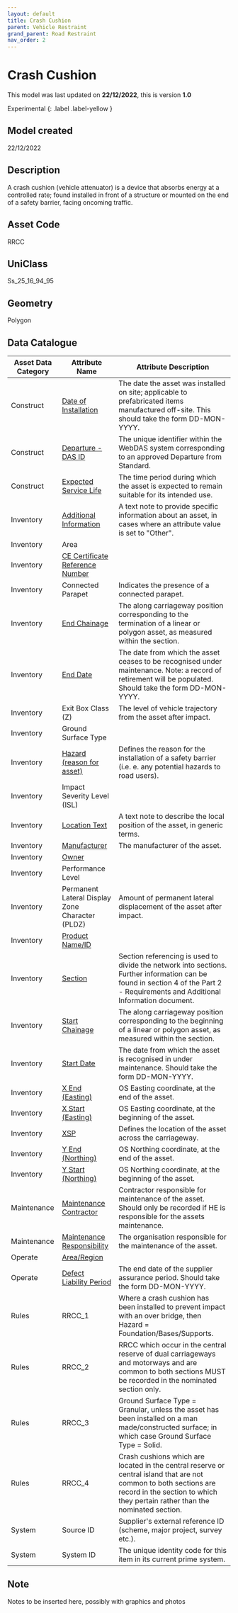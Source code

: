 ```yaml
---
layout: default
title: Crash Cushion
parent: Vehicle Restraint
grand_parent: Road Restraint
nav_order: 2
---
```


# Crash Cushion
This model was last updated on **22/12/2022**, this is version **1.0**

Experimental
{: .label .label-yellow }

## Model created
22/12/2022

## Description
A crash cushion (vehicle
attenuator) is a device that
absorbs energy at a controlled
rate; found installed in front of a
structure or mounted on the end
of a safety barrier, facing
oncoming traffic.

## Asset Code
RRCC

## UniClass
Ss_25_16_94_95

## Geometry
Polygon

## Data Catalogue

| Asset Data Category | Attribute Name                                  | Attribute Description                                                                                                                                                                             |
|---------------------|-------------------------------------------------|---------------------------------------------------------------------------------------------------------------------------------------------------------------------------------------------------|
| Construct           | [Date of Installation](https://s-cox.github.io/ADMM_data_dictionary/docs/attribute/dateofinstallation.html)                            | The date the asset was installed on site; applicable to prefabricated items manufactured off-site. This should take the form DD-MON-YYYY.                                                         |
| Construct           | [Departure - DAS ID](https://s-cox.github.io/ADMM_data_dictionary/docs/attribute/departure.html)                              | The unique identifier within the WebDAS system corresponding to an approved Departure from Standard.                                                                                              |
| Construct           | [Expected Service Life](https://s-cox.github.io/ADMM_data_dictionary/docs/attribute/expectedservicelife.html)                           | The time period during which the asset is expected to remain suitable for its intended use.                                                                                                       |
| Inventory           | [Additional Information](https://s-cox.github.io/ADMM_data_dictionary/docs/attribute/additonalinformation.html)                          | A text note to provide specific information about an asset, in cases where an attribute value is set to "Other".                                                                                  |
| Inventory           | Area                                            |                                                                                                                                                                                                   |
| Inventory           | [CE Certificate Reference Number](https://s-cox.github.io/ADMM_data_dictionary/docs/attribute/cecertno.html)                  |                                                                                                                                                                                                   |
| Inventory           | Connected Parapet                               | Indicates the presence of a connected parapet.                                                                                                                                                    |
| Inventory           | [End Chainage](https://s-cox.github.io/ADMM_data_dictionary/docs/attribute/endchainage.html)                                     | The along carriageway position corresponding to the termination of a linear or polygon asset, as measured within the section.                                                                     |
| Inventory           | [End Date](https://s-cox.github.io/ADMM_data_dictionary/docs/attribute/enddate.html)                                         | The date from which the asset ceases to be recognised under maintenance.  Note: a record of retirement will be populated. Should take the form DD-MON-YYYY.                                       |
| Inventory           | Exit Box Class (Z)                              | The level of vehicle trajectory from the asset after impact.                                                                                                                                      |
| Inventory           | Ground Surface Type                             |                                                                                                                                                                                                   |
| Inventory           | [Hazard (reason for asset)](https://s-cox.github.io/ADMM_data_dictionary/docs/attribute/hazardreason.html)                        | Defines the reason for the installation of a safety barrier (i.e. e. any potential hazards to road users).                                                                                        |
| Inventory           | Impact Severity Level (ISL)                     |                                                                                                                                                                                                   |
| Inventory           | [Location Text](https://s-cox.github.io/ADMM_data_dictionary/docs/attribute/locationtext.html)                                    | A text note to describe the local position of the asset, in generic terms.                                                                                                                        |
| Inventory           | [Manufacturer](https://s-cox.github.io/ADMM_data_dictionary/docs/attribute/manufacturer.html)                                     | The manufacturer of the asset.                                                                                                                                                                    |
| Inventory           | [Owner](https://s-cox.github.io/ADMM_data_dictionary/docs/attribute/owner.html)                                            |                                                                                                                                                                                                   |
| Inventory           | Performance Level                               |                                                                                                                                                                                                   |
| Inventory           | Permanent Lateral Display Zone Character (PLDZ) | Amount of permanent lateral displacement of the asset after impact.                                                                                                                               |
| Inventory           | [Product Name/ID](https://s-cox.github.io/ADMM_data_dictionary/docs/attribute/productname_id.html)                                  |                                                                                                                                                                                                   |
| Inventory           | [Section](https://s-cox.github.io/ADMM_data_dictionary/docs/attribute/section.html)                                          | Section referencing is used to divide the network into sections. Further information can be found in section 4 of the Part 2 - Requirements and Additional Information document.                  |
| Inventory           | [Start Chainage](https://s-cox.github.io/ADMM_data_dictionary/docs/attribute/startchainage.html)                                   | The along carriageway position corresponding to the beginning of a linear or polygon asset, as measured within the section.                                                                       |
| Inventory           | [Start Date](https://s-cox.github.io/ADMM_data_dictionary/docs/attribute/startdate.html)                                     | The date from which the asset is recognised in under maintenance. Should take the form DD-MON-YYYY.                                                                                               |
| Inventory           | [X End (Easting)](https://s-cox.github.io/ADMM_data_dictionary/docs/attribute/xend_easting.html)                                 | OS Easting coordinate, at the end of the asset.                                                                                                                                                   |
| Inventory           | [X Start (Easting)](https://s-cox.github.io/ADMM_data_dictionary/docs/attribute/xstart_easting.html)                               | OS Easting coordinate, at the beginning of the asset.                                                                                                                                             |
| Inventory           | [XSP](https://s-cox.github.io/ADMM_data_dictionary/docs/attribute/xsp.html)                                             | Defines the location of the asset across the carriageway.                                                                                                                                         |
| Inventory           | [Y End (Northing)](https://s-cox.github.io/ADMM_data_dictionary/docs/attribute/yend_northing.html)                               | OS Northing coordinate, at the end of the asset.                                                                                                                                                  |
| Inventory           | [Y Start (Northing)](https://s-cox.github.io/ADMM_data_dictionary/docs/attribute/ystart_northing.html)                              | OS Northing coordinate, at the beginning of the asset.                                                                                                                                            |
| Maintenance         | [Maintenance Contractor](https://s-cox.github.io/ADMM_data_dictionary/docs/attribute/maintenancecontractor.html)                          | Contractor responsible for maintenance of the asset. Should only be recorded if HE is responsible for the assets maintenance.                                                                     |
| Maintenance         | [Maintenance Responsibility](https://s-cox.github.io/ADMM_data_dictionary/docs/attribute/maintenanceresponsibility.html)                     | The organisation responsible for the maintenance of the asset.                                                                                                                                    |
| Operate             | [Area/Region](https://s-cox.github.io/ADMM_data_dictionary/docs/attribute/area_region.html)                                     |                                                                                                                                                                                                   |
| Operate             | [Defect Liability Period](https://s-cox.github.io/ADMM_data_dictionary/docs/attribute/defectliabilityperiod.html)                         | The end date of the supplier assurance period. Should take the form DD-MON-YYYY.                                                                                                                  |
| Rules               | RRCC_1                                          | Where a crash cushion has been installed to prevent impact with an over bridge, then Hazard = Foundation/Bases/Supports.                                                                          |
| Rules               | RRCC_2                                          | RRCC which occur in the central reserve of dual carriageways and motorways and are common to both sections MUST be recorded in the nominated section only.                                        |
| Rules               | RRCC_3                                          | Ground Surface Type = Granular, unless the asset has been installed on a man made/constructed surface; in which case Ground Surface Type = Solid.                                                 |
| Rules               | RRCC_4                                          | Crash cushions which are located in the central reserve or central island that are not common to both sections are record in the section to which they pertain rather than the nominated section. |
| System              | Source ID                                       | Supplier's external reference ID (scheme, major project, survey etc.).                                                                                                                            |
| System              | System ID                                       | The unique identity code for this item in its current prime system.                                                                                                                               |

## Note
Notes to be inserted here, possibly with graphics and photos

